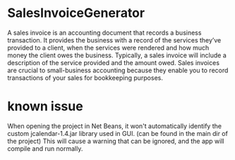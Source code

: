 # SalesInvoiceGenerator

A sales invoice is an accounting document that records a business transaction. It provides the business with a record of the services they’ve provided to a client, when the services were rendered and how much money the client owes the business.  Typically, a sales invoice will include a description of the service provided and the amount owed. Sales invoices are crucial to small-business accounting because they enable you to record transactions of your sales for bookkeeping purposes.

# known issue

When opening the project in Net Beans, it won't automatically identify the custom jcalendar-1.4.jar library used in GUI. (can be found in the main dir of the project) This will cause a warning that can be ignored, and the app will compile and run normally.